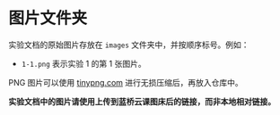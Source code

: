 # 图片文件夹

实验文档的原始图片存放在 `images` 文件夹中，并按顺序标号。例如：

- `1-1.png` 表示实验 1 的第 1 张图片。

PNG 图片可以使用 [tinypng.com](https://tinypng.com) 进行无损压缩后，再放入仓库中。

**实验文档中的图片请使用上传到蓝桥云课图床后的链接，而非本地相对链接。**
